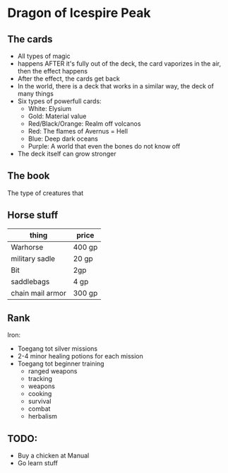 # Dragon of Icespire Peak


## The cards
* All types of magic
* happens AFTER it's fully out of the deck, the card vaporizes in the air, then the effect happens
* After the effect, the cards get back
* In the world, there is a deck that works in a similar way, the deck of many things
* Six types of powerfull cards:
  * White: Elysium
  * Gold: Material value
  * Red/Black/Orange: Realm off volcanos
  * Red: The flames of Avernus = Hell
  * Blue: Deep dark oceans
  * Purple: A world that even the bones do not know off
* The deck itself can grow stronger


## The book
The type of creatures that

## Horse stuff

| thing | price |
| --- | --- |
| Warhorse| 400 gp |
| military sadle | 20 gp |
| Bit | 2gp |
| saddlebags | 4 gp |
| chain mail armor | 300 gp |


## Rank
Iron:
* Toegang tot silver missions
* 2-4 minor healing potions for each mission
* Toegang tot beginner training
  * ranged weapons
  * tracking
  * weapons
  * cooking
  * survival
  * combat
  * herbalism


## TODO:
* Buy a chicken at Manual
* Go learn stuff


